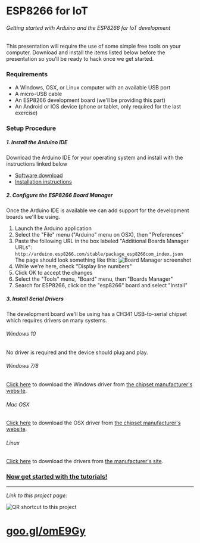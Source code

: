 # ESP8266 for IoT
###### Getting started with Arduino and the ESP8266 for IoT development

This presentation will require the use of some simple free tools on your computer.  Download and install the items listed below before the presentation so you'll be ready to hack once we get started.

### Requirements
- A Windows, OSX, or Linux computer with an available USB port
- A micro-USB cable
- An ESP8266 development board (we'll be providing this part)
- An Android or IOS device (phone or tablet, only required for the last exercise)

### Setup Procedure
##### 1. Install the Arduino IDE
Download the Arduino IDE for your operating system and install with the instructions linked below

- [Software download](http://www.arduino.cc/en/main/software)
- [Installation instructions](http://www.arduino.cc/en/Guide/HomePage)

##### 2. Configure the ESP8266 Board Manager
Once the Arduino IDE is available we can add support for the development boards we'll be using.

1. Launch the Arduino application
2. Select the "File" menu ("Arduino" menu on OSX), then "Preferences"
3. Paste the following URL in the box labeled "Additional Boards Manager URLs": `http://arduino.esp8266.com/stable/package_esp8266com_index.json`
The page should look something like this:
![Board Manager screenshot](https://github.com/aderusha/IoTWM-ESP8266/blob/master/Images/BoardManagerScreenshot.png)
4. While we're here, check "Display line numbers"
5. Click OK to accept the changes
6. Select the "Tools" menu, "Board" menu, then "Boards Manager"
7. Search for ESP8266, click on the "esp8266" board and select "Install"

##### 3. Install Serial Drivers
The development board we'll be using has a CH341 USB-to-serial chipset which requires drivers on many systems.
###### Windows 10
No driver is required and the device should plug and play.
###### Windows 7/8
[Click here](http://www.wch.cn/downfile/5) to download the Windows driver from [the chipset manufacturer's website](https://translate.google.com/translate?hl=en&sl=zh-CN&u=http://www.wch.cn/download/CH341SER_ZIP.html).
###### Mac OSX
[Click here](http://www.wch.cn/downfile/178) to download the OSX driver from [the chipset manufacturer's website](https://translate.google.com/translate?hl=en&sl=zh-CN&u=http://www.wch.cn/download/CH341SER_MAC_ZIP.html).
###### Linux
[Click here](http://www.wch.cn/downfile/177) to download the drivers from [the manufacturer's site](https://translate.google.com/translate?hl=en&sl=zh-CN&u=http://www.wch.cn/download/CH341SER_LINUX_ZIP.html).

### [Now get started with the tutorials!](00_Introduction)
---
*Link to this project page:*

![QR shortcut to this project](https://github.com/aderusha/IoTWM-ESP8266/blob/master/Images/QRlink.png)
# [goo.gl/omE9Gy](https://github.com/aderusha/IoTWM-ESP8266)

